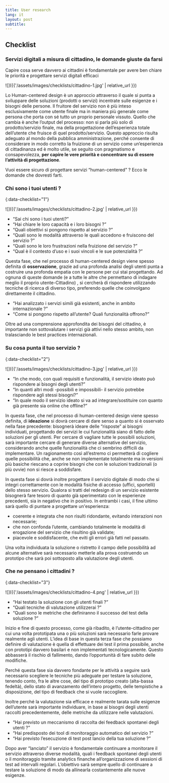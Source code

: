 ```yaml
---
title: User research
lang: it
layout: post
subtitle:
---
```


## Checklist

### Servizi digitali a misura di cittadino, le domande giuste da farsi

Capire cosa serve davvero ai cittadini è fondamentale per avere ben chiare le priorità e progettare servizi digitali efficaci

![]({{'/assets/images/checklists/cittadino-1.jpg' | relative_url }})

Lo Human-centered design è un approccio attraverso il quale si punta a sviluppare delle soluzioni (prodotti o servizi) incentrate sulle esigenze e i bisogni delle persone.  Il fruitore del servizio non è più inteso esclusivamente come utente finale ma in maniera più generale come persona che porta con sé tutto un proprio personale vissuto. Quello che cambia è anche l’output del processo: non si parla più solo di prodotto/servizio finale, ma della progettazione dell’esperienza totale dell’utente che fruisce di quel prodotto/servizio. Questo approccio risulta adeguato al mondo della pubblica amministrazione, perché consente di considerare in modo corretto la fruizione di un servizio come un’esperienza di cittadinanza ed è molto utile, se seguito con pragmatismo e consapevolezza, **per capire le vere priorità e concentrare su di essere l’attività di progettazione**.

Vuoi essere sicuro di progettare servizi “human-centered” ? Ecco le domande che dovresti farti.

### Chi sono i tuoi utenti ?
{:data-checklist="1"}

![]({{'/assets/images/checklists/cittadino-2.jpg' | relative_url }})

- “Sai chi sono i tuoi utenti?”
- “Hai chiare le loro capacità e i loro bisogni ?”
- “Quali obiettivi si pongono rispetto al servizio ?”
- “Quali sono le modalità attraverso le quali accedono e fruiscono del servizio ?”
- “Quali sono le loro frustrazioni nella fruizione del servizio ?”
- “Qual è il contesto d’uso e i suoi vincoli e le sue potenzialità ?”

Questa fase, che nel processo di human-centered design viene spesso definita di **osservazione**,  grazie ad una profonda analisi degli utenti punta a costruire una profonda empatia con le persone per cui stai progettando. Ad ognuna di queste domande (e a tutte le altre che permettano di indagare meglio il proprio utente-Cittadino) , si cercherà di rispondere utilizzando tecniche di ricerca di diverso tipo, preferendo quelle che coinvolgano direttamente il cittadino.

- “Hai analizzato i servizi simili già esistenti, anche in ambito internazionale ?”
- “Come si pongono rispetto all’utente? Quali funzionalità offrono?”

Oltre ad una comprensione approfondita dei bisogni del cittadino, è importante non sottovalutare i servizi già attivi nello stesso ambito, non tralasciando le best practices internazionali.

### Su cosa punta il tuo servizio ?
{:data-checklist="2"}

![]({{'/assets/images/checklists/cittadino-3.jpg' | relative_url }})

- “In che modo, con quali requisiti e funzionalità, il servizio ideato può rispondere ai bisogni degli utenti?”
- “In quanti altri modi -possibili e impossibili- il servizio potrebbe rispondere agli stessi bisogni?”
- “In quale modo il servizio ideato si va ad integrare/sostituire con quanto già presente sia online che offline?”

In questa fase, che nel processo di human-centered design viene spesso definita, di **ideazione** si dovrà cercare di dare senso a quanto si è osservato nella fase precedente: bisognerà ideare delle “risposte” ai bisogni individuati, progettando dei servizi le cui funzionalità siano di fatto delle soluzioni per gli utenti. Per cercare di vagliare tutte le possibili soluzioni, sarà importante cercare di generare diverse alternative del servizio, considerando anche quelle funzionalità che ci sembrino difficili da implementare. Un ragionamento così all’estremo ci permetterà di cogliere quelle possibilità che, anche se non implementate totalmente ma in versioni più basiche riescano a coprire bisogni che con le soluzioni tradizionali (o più ovvie) non si riesce a soddisfare.

In questa fase si dovrà inoltre progettare il servizio digitale di modo che si integri correttamente con le modalità fisiche di accesso (uffici, sportelli) dello stesso servizio. Qualora si tratti del redesign di un servizio esistente bisognerà fare tesoro di quanto già sperimentato con le esperienze precedenti, sia in negativo che in positivo. In entrambi i casi, il fine ultimo sarà quello di puntare a progettare un'esperienza:

- coerente e integrata che non risulti ridondante, evitando interazioni non necessarie;
- che non confonda l’utente, cambiando totalmente le modalità di erogazione del servizio che risultino già validate;
- piacevole e soddisfacente, che eviti gli errori già fatti nel passato.

Una volta individuata la soluzione o ristretto il campo delle possibilità ad alcune alternative sarà necessario metterle alla prova costruendo un prototipo che sarà poi sottoposto alla valutazione degli utenti.

### Che ne pensano i cittadini ?
{:data-checklist="3"}

![]({{'/assets/images/checklists/cittadino-4.png' | relative_url }})

- “Hai testato la soluzione con gli utenti finali ?”
- “Quali tecniche di valutazione utilizzerai ?”
- “Quali sono le metriche che definiranno il successo del test della soluzione ?”

Inizio e fine di questo processo, come già ribadito, è l’utente-cittadino per cui una volta prototipata una o più soluzioni sarà necessario farle provare realmente agli utenti. L’idea di base in questa terza fase che possiamo definire di valutazione è quella di effettuare dei test il prima possibile, anche con prototipi davvero basilari e non implementati tecnologicamente. Questo abbasserà il rischio di fallimento, dando l’opportunità di fare subito delle modifiche.

Perché questa fase sia davvero fondante per le attività a seguire sarà necessario scegliere le tecniche più adeguate per testare la soluzione, tenendo conto, fra le altre cose, del tipo di prototipo creato (alta-bassa fedeltà), dello stato di avanzamento dell’intero progetto, delle tempistiche a disposizione, del tipo di feedback che si vuole raccogliere.

Inoltre perché la valutazione sia efficace  e realmente tarata sulle esigenze dell’utente sarà importante individuare, in base ai bisogni degli utenti raccolti precedentemente, delle metriche da utilizzare nelle valutazioni.

- “Hai previsto un meccanismo di raccolta dei feedback spontanei degli utenti ?”
- “Hai predisposto dei tool di monitoraggio automatico del servizio ?”
- “Hai previsto l’esecuzione di test post lancio della tua soluzione ?”

Dopo aver “lanciato” il servizio è fondamentale continuare a monitorare il servizio attraverso diverse modalità, quali i feedback spontanei degli utenti o il monitoraggio tramite analytics finanche all’organizzazione di sessioni di test ad intervalli regolari. L’obiettivo sarà sempre quello di continuare a testare la soluzione di modo da allinearla costantemente alle nuove esigenze.
